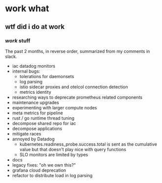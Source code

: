 # work what

## wtf did i do at work

### _work_ stuff

The past 2 months, in reverse order, summarized from my comments in slack.

- iac datadog monitors
- internal bugs:
  - tolerations for daemonsets
  - log parsing
  - istio sidecar proxies and otelcol connection detection
  - metrics identity
- researching ways to deprecate prometheus related components
- maintenance upgrades
- experimenting with larger compute nodes
- meta metrics for pipeline
- rust / go runtime thread tuning
- decompose shared repo for iac
- decompose applications
- mitigate races
- annoyed by Datadog
  - kubernetes.readiness_probe.success.total is sent as the cumulative value but
    that doesn't play nice with query functions
  - SLO monitors are limited by types
- docs
- legacy fixes: "oh we own this?"
- grafana cloud deprecation
- refactor to distribute load in log parsing
